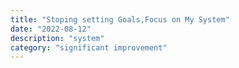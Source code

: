 ```yaml
---
title: "Stoping setting Goals,Focus on My System"
date: "2022-08-12"
description: "system"
category: "significant improvement"
---
```

